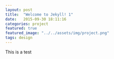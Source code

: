 ```yaml
---
layout: post
title:  "Welcome to Jekyll! 1"
date:   2015-09-30 18:11:16
categories: project
featured: true
featured_image: "../../assets/img/project.png"
tags: design
---
```

This is a test